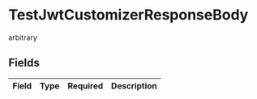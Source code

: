 # TestJwtCustomizerResponseBody

arbitrary


## Fields

| Field       | Type        | Required    | Description |
| ----------- | ----------- | ----------- | ----------- |